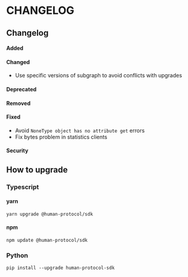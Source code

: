 # CHANGELOG

## Changelog

#### Added

#### Changed

* Use specific versions of subgraph to avoid conflicts with upgrades

#### Deprecated

#### Removed

#### Fixed

* Avoid `NoneType object has no attribute get` errors
* Fix bytes problem in statistics clients

#### Security

## How to upgrade

### Typescript

#### yarn

```
yarn upgrade @human-protocol/sdk
```

#### npm

```
npm update @human-protocol/sdk
```

### Python

```
pip install --upgrade human-protocol-sdk
```

